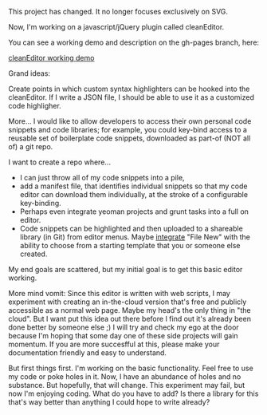 This project has changed. It no longer focuses exclusively on SVG. 

Now, I'm working on a javascript/jQuery plugin called cleanEditor. 

You can see a working demo and description on the gh-pages branch, here: 

<a target="_blank" href="http://g-milligan.github.io/svg-editor/">cleanEditor working demo</a>

Grand ideas: 

Create points in which custom syntax highlighters can be hooked into the cleanEditor. If I write a JSON file, I should be able to use it as a customized code highligher. 

More... I would like to allow developers to access their own personal code snippets and code libraries; for example, you could key-bind access to a reusable set of boilerplate code snippets, downloaded as part-of (NOT all of) a git repo. 

I want to create a repo where...
- I can just throw all of my code snippets into a pile, 
- add a manifest file, that identifies individual snippets so that my code editor can download them individually, at the stroke of a configurable key-binding. 
- Perhaps even integrate yeoman projects and grunt tasks into a full on editor. 
- Code snippets can be highlighted and then uploaded to a shareable library (in Git) from editor menus. Maybe <a target="_blank" href="http://yeoman.io/authoring/integrating-yeoman.html">integrate</a> "File New" with the ability to choose from a starting template that you or someone else created.

My end goals are scattered, but my initial goal is to get this basic editor working.

More mind vomit: Since this editor is written with web scripts, I may experiment with creating an in-the-cloud version that's free and publicly accessible as a normal web page. Maybe my head's the only thing in "the cloud". But I want put this idea out there before I find out it's already been done better by someone else ;) I will try and check my ego at the door because I'm hoping that some day one of these side projects will gain momentum. If you are more succesfful at this, please make your documentation friendly and easy to understand.

But first things first. I'm working on the basic functionality. Feel free to use my code or poke holes in it. Now, I have an abundance of holes and no substance. But hopefully, that will change. This experiment may fail, but now I'm enjoying coding. What do you have to add? Is there a library for this that's way better than anything I could hope to write already?
